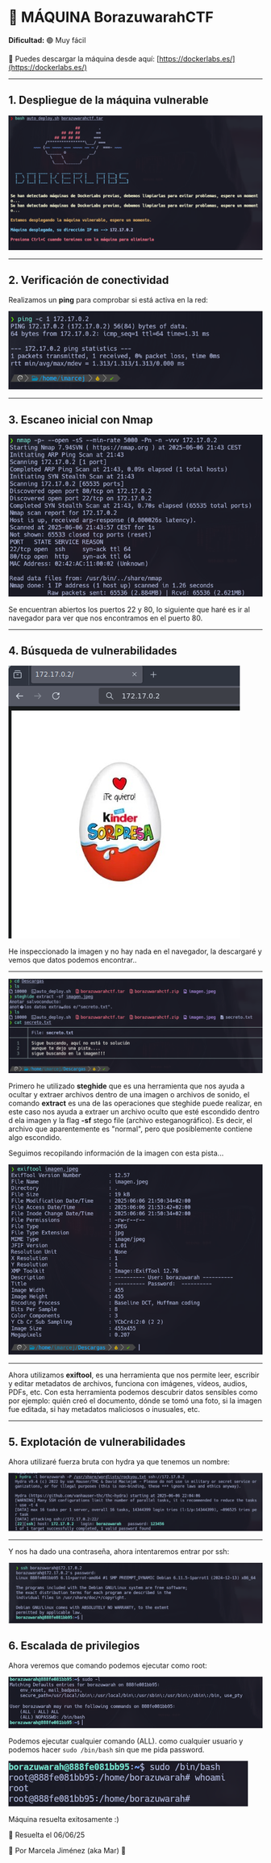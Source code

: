 # 🧠 MÁQUINA BorazuwarahCTF

**Dificultad:** 🟢 Muy fácil

🔗 Puedes descargar la máquina desde aquí: [https://dockerlabs.es/](https://dockerlabs.es/)

---

## 1. Despliegue de la máquina vulnerable

![máquina](./images/1.png)

---

## 2. Verificación de conectividad

Realizamos un **ping** para comprobar si está activa en la red:

![máquina](./images/2.png)

---

## 3. Escaneo inicial con Nmap

![máquina](./images/3.png)

Se encuentran abiertos los puertos 22 y 80, lo siguiente que haré es ir al navegador para ver que nos encontramos en el puerto 80.

---

## 4. Búsqueda de vulnerabilidades

![máquina](./images/4.png)

He inspeccionado la imagen y no hay nada en el navegador, la descargaré y vemos que datos podemos encontrar..

---

![máquina](./images/5.png)

Primero he utilizado **steghide** que es una herramienta que nos ayuda a ocultar y extraer archivos dentro de una imagen o archivos de sonido, el comando **extract** es una de las operaciones que steghide puede realizar, en este caso nos ayuda a extraer un archivo oculto que esté escondido dentro d ela imagen y la flag **-sf** stego file (archivo esteganográfico). Es decir, el archivo que aparentemente es "normal", pero que posiblemente contiene algo escondido.

Seguimos recopilando información de la imagen con esta pista...


![máquina](./images/6.png)

---

Ahora utilizamos **exiftool**, es una herramienta que nos permite leer, escribir y editar metadatos de archivos, funciona con imágenes, vídeos, audios, PDFs, etc. Con esta herramienta podemos descubrir datos sensibles como por ejemplo: quién creó el documento, dónde se tomó una foto, si la imagen fue editada, si hay metadatos maliciosos o inusuales, etc. 

---

## 5. Explotación de vulnerabilidades

Ahora utilizaré fuerza bruta con hydra ya que tenemos un nombre:

![máquina](./images/7.png)

---

Y nos ha dado una contraseña, ahora intentaremos entrar por ssh:

![máquina](./images/8.png)

## 6. Escalada de privilegios

Ahora veremos que comando podemos ejecutar como root:

![máquina](./images/9.png)

Podemos ejecutar cualquier comando (ALL). como cualquier usuario y podemos hacer ```sudo /bin/bash``` sin que me pida password.

![máquina](./images/10.png)

Máquina resuelta exitosamente :)

📅 Resuelta el 06/06/25

👩 Por Marcela Jiménez (aka Mar)
🐉




